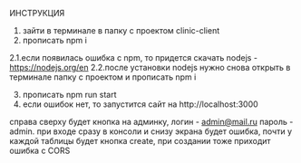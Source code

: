 ИНСТРУКЦИЯ

1. зайти в терминале в папку с проектом clinic-client
2. прописать npm i
 
2.1.если появилась ошибка с npm, то придется скачать nodejs - https://nodejs.org/en
2.2.после установки nodejs нужно снова открыть в терминале папку с проектом и прописать npm i

3. прописать npm run start 
4. если ошибок нет, то запустится сайт на http://localhost:3000 

справа сверху будет кнопка на админку, логин - admin@mail.ru пароль - admin. 
при входе сразу в консоли и снизу экрана будет ошибка, почти у каждой таблицы будет кнопка create, при создании тоже приходит ошибка с CORS   
